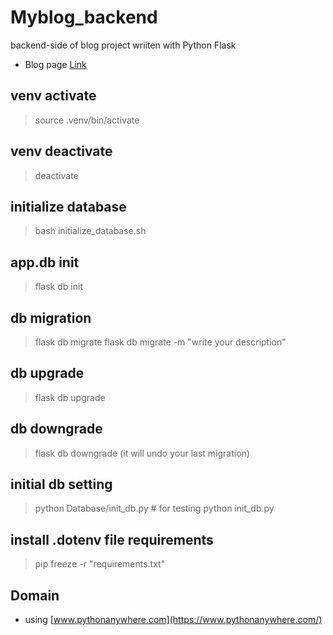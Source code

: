 # Myblog_backend
backend-side of blog project wriiten with Python Flask

 - Blog page [Link](https://bnbong.tk/)

## venv activate
 > source .venv/bin/activate

## venv deactivate
 > deactivate

## initialize database
 > bash initialize_database.sh

## app.db init
 > flask db init

## db migration
 > flask db migrate
 > flask db migrate -m "write your description"

## db upgrade
 > flask db upgrade

## db downgrade
 > flask db downgrade (it will undo your last migration)

## initial db setting
 > python Database/init_db.py # for testing
 > python init_db.py
 
## install .dotenv file requirements
 > pip freeze -r "requirements.txt"

## Domain
 - using [www.pythonanywhere.com](https://www.pythonanywhere.com/)
